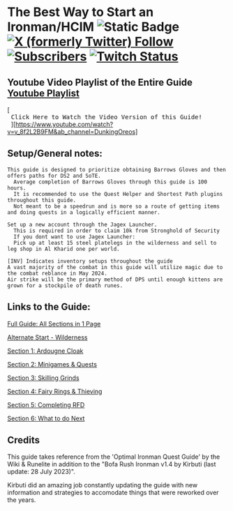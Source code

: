 # The Best Way to Start an Ironman/HCIM ![Static Badge](https://img.shields.io/badge/Last_Updated-July_2024-blue) <br/> [![X (formerly Twitter) Follow](https://img.shields.io/twitter/follow/Dunking_Oreos)](https://www.twitter.com/Dunking_Oreos) [![Subscribers](https://img.shields.io/youtube/channel/subscribers/UCVDAJ5ThtDf4CjkL72G56TQ)](https://www.youtube.com/@Dunking_Oreos) [![Twitch Status](https://img.shields.io/twitch/status/Dunking_Oreos)](https://www.twitch.tv/Dunking_Oreos)

## Youtube Video Playlist of the Entire Guide <br/> [Youtube Playlist](Link)
[<kbd> <br> Click Here to Watch the Video Version of this Guide! <br> </kbd>][https://www.youtube.com/watch?v=v_8f2L2B9FM&ab_channel=DunkingOreos]

## Setup/General notes:
    This guide is designed to prioritize obtaining Barrows Gloves and then offers paths for DS2 and SoTE.
      Average completion of Barrows Gloves through this guide is 100 hours.
      It is recommended to use the Quest Helper and Shortest Path plugins throughout this guide.
      Not meant to be a speedrun and is more so a route of getting items and doing quests in a logically efficient manner.

    Set up a new account through the Jagex Launcher.
      This is required in order to claim 10k from Stronghold of Security
      If you dont want to use Jagex Launcher: 
      Pick up at least 15 steel platelegs in the wilderness and sell to leg shop in Al Kharid one per world.

    [INV] Indicates inventory setups throughout the guide
    A vast majority of the combat in this guide will utilize magic due to the combat reblance in May 2024.
    Air strike will be the primary method of DPS until enough kittens are grown for a stockpile of death runes.

## Links to the Guide:
[Full Guide: All Sections in 1 Page](https://github.com/DunkingOreos/OSRS/blob/main/Full%20Guide)

[Alternate Start - Wilderness](https://github.com/DunkingOreos/OSRS/blob/main/Wilderness%20Start) 

[Section 1: Ardougne Cloak](https://github.com/DunkingOreos/OSRS/blob/main/Section%201%3A%20Ardougne%20Cloak)

[Section 2: Minigames & Quests](https://github.com/DunkingOreos/OSRS/blob/main/Section%202%3A%20Minigames%20%26%20Quests)

[Section 3: Skilling Grinds](https://github.com/DunkingOreos/OSRS/blob/main/Section%203%3A%20Skilling%20Grinds)

[Section 4: Fairy Rings & Thieving](https://github.com/DunkingOreos/OSRS/blob/main/Section%204%3A%20Fairy%20Rings%20%26%20Thieving)

[Section 5: Completing RFD](https://github.com/DunkingOreos/OSRS/blob/main/Section%205%3A%20Completing%20RFD)

[Section 6: What to do Next](https://github.com/DunkingOreos/OSRS/blob/main/Section%206:%20What%20to%20do%20Next)

## Credits
This guide takes reference from the 'Optimal Ironman Quest Guide' by the Wiki & Runelite in addition to the "Bofa Rush Ironman v1.4 by Kirbuti (last update: 28 July 2023)". 

Kirbuti did an amazing job constantly updating the guide with new information and strategies to accomodate things that were reworked over the years.	




